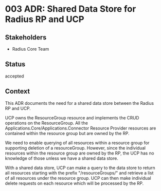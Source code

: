 # 003 ADR: Shared Data Store for Radius RP and UCP

## Stakeholders

* Radius Core Team

## Status

accepted

## Context

This ADR documents the need for a shared data store between the Radius RP and UCP.

UCP owns the ResourceGroup resource and implements the CRUD operations on the ResourceGroup. All the Applications.Core/Applications.Connector Resource Provider resources are contained within the resource group but are owned by the RP.

We need to enable querying of all resources within a resource group for supporting deletion of a resourceGroup. However, since the individual resources within the resource group are owned by the RP, the UCP has no knowledge of those unless we have a shared data store.

With a shared data store, UCP can make a query to the data store to return all resources starting with the prefix "/resourceGroups/<rg-name>" and retrieve a list of all resources under the resource group. UCP can then make individual delete requests on each resource which will be processed by the RP.